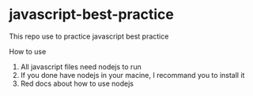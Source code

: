 # javascript-best-practice
This repo use to practice javascript best practice

How to use
1. All javascript files need nodejs to run
2. If you done have nodejs in your macine, I recommand you to install it
3. Red docs about how to use nodejs
